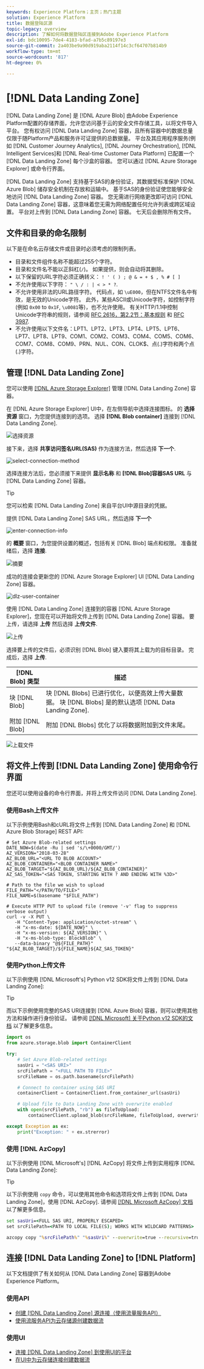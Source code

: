 ```yaml
---
keywords: Experience Platform；主页；热门主题
solution: Experience Platform
title: 数据登陆区源
topic-legacy: overview
description: 了解如何将数据登陆区连接到Adobe Experience Platform
exl-id: bdc10095-7de4-4183-bfad-a7b5c89197e3
source-git-commit: 2a403be9a90d919aba2114f14c3cf64707b814b9
workflow-type: tm+mt
source-wordcount: '817'
ht-degree: 0%

---
```


# [!DNL Data Landing Zone]

[!DNL Data Landing Zone] 是 [!DNL Azure Blob] 由Adobe Experience Platform配置的存储界面，允许您访问基于云的安全文件存储工具，以将文件导入平台。 您有权访问 [!DNL Data Landing Zone] 容器，且所有容器中的数据总量仅限于随Platform产品和服务许可证提供的总数据量。 平台及其应用程序服务(例如 [!DNL Customer Journey Analytics], [!DNL Journey Orchestration], [!DNL Intelligent Services]和 [!DNL Real-time Customer Data Platform] 已配置一个 [!DNL Data Landing Zone] 每个沙盒的容器。 您可以通过 [!DNL Azure Storage Explorer] 或命令行界面。

[!DNL Data Landing Zone] 支持基于SAS的身份验证，其数据受标准保护 [!DNL Azure Blob] 储存安全机制在存放和运输中。 基于SAS的身份验证使您能够安全地访问 [!DNL Data Landing Zone] 容器。 您无需进行网络更改即可访问 [!DNL Data Landing Zone] 容器，这意味着您无需为网络配置任何允许列表或跨区域设置。 平台对上传到 [!DNL Data Landing Zone] 容器。 七天后会删除所有文件。

## 文件和目录的命名限制

以下是在命名云存储文件或目录时必须考虑的限制列表。

- 目录和文件组件名称不能超过255个字符。
- 目录和文件名不能以正斜杠(`/`)。 如果提供，则会自动将其删除。
- 以下保留的URL字符必须正确转义： `! ' ( ) ; @ & = + $ , % # [ ]`
- 不允许使用以下字符： `" \ / : | < > * ?`.
- 不允许使用非法的URL路径字符。 代码点，如 `\uE000`，但在NTFS文件名中有效，是无效的Unicode字符。 此外，某些ASCII或Unicode字符，如控制字符(例如 `0x00` to `0x1F`, `\u0081`等)，也不允许使用。 有关HTTP/1.1中控制Unicode字符串的规则，请参阅 [RFC 2616，第2.2节：基本规则](https://www.ietf.org/rfc/rfc2616.txt) 和 [RFC 3987](https://www.ietf.org/rfc/rfc3987.txt).
- 不允许使用以下文件名：LPT1、LPT2、LPT3、LPT4、LPT5、LPT6、LPT7、LPT8、LPT9、COM1、COM2、COM3、COM4、COM5、COM6、COM7、COM8、COM9、PRN、NUL、CON、CLOK$、点(.)字符和两个点(.)字符。

## 管理 [!DNL Data Landing Zone]

您可以使用 [[!DNL Azure Storage Explorer]](https://azure.microsoft.com/en-us/features/storage-explorer/) 管理 [!DNL Data Landing Zone] 容器。

在 [!DNL Azure Storage Explorer] UI中，在左侧导航中选择连接图标。 的 **选择资源** 窗口，为您提供连接到的选项。 选择 **[!DNL Blob container]** 连接到 [!DNL Data Landing Zone].

![选择资源](../../images/tutorials/create/dlz/select-resource.png)

接下来，选择 **共享访问签名URL(SAS)** 作为连接方法，然后选择 **下一个**.

![select-connection-method](../../images/tutorials/create/dlz/select-connection-method.png)

选择连接方法后，您必须接下来提供 **显示名称** 和 **[!DNL Blob]容器SAS URL** 与 [!DNL Data Landing Zone] 容器。

>[!TIP]
>
>您可以检索 [!DNL Data Landing Zone] 来自平台UI中源目录的凭据。

提供 [!DNL Data Landing Zone] SAS URL，然后选择 **下一个**

![enter-connection-info](../../images/tutorials/create/dlz/enter-connection-info.png)

的 **概要** 窗口，为您提供设置的概述，包括有关 [!DNL Blob] 端点和权限。 准备就绪后，选择 **连接**.

![摘要](../../images/tutorials/create/dlz/summary.png)

成功的连接会更新您的 [!DNL Azure Storage Explorer] UI [!DNL Data Landing Zone] 容器。

![dlz-user-container](../../images/tutorials/create/dlz/dlz-user-container.png)

使用 [!DNL Data Landing Zone] 连接到的容器 [!DNL Azure Storage Explorer]，您现在可以开始将文件上传到 [!DNL Data Landing Zone] 容器。 要上传，请选择 **上传** 然后选择 **上传文件**.

![上传](../../images/tutorials/create/dlz/upload.png)

选择要上传的文件后，必须识别 [!DNL Blob] 键入要将其上载为的目标目录。 完成后，选择 **上传**.

| [!DNL Blob] 类型 | 描述 |
| --- | --- |
| 块 [!DNL Blob] | 块 [!DNL Blobs] 已进行优化，以便高效上传大量数据。 块 [!DNL Blobs] 是的默认选项 [!DNL Data Landing Zone]. |
| 附加 [!DNL Blob] | 附加 [!DNL Blobs] 优化了以将数据附加到文件末尾。 |

![上载文件](../../images/tutorials/create/dlz/upload-files.png)

## 将文件上传到 [!DNL Data Landing Zone] 使用命令行界面

您还可以使用设备的命令行界面，并将上传文件访问 [!DNL Data Landing Zone].

### 使用Bash上传文件

以下示例使用Bash和cURL将文件上传到 [!DNL Data Landing Zone] 和 [!DNL Azure Blob Storage] REST API:

```shell
# Set Azure Blob-related settings
DATE_NOW=$(date -Ru | sed 's/\+0000/GMT/')
AZ_VERSION="2018-03-28"
AZ_BLOB_URL="<URL TO BLOB ACCOUNT>"
AZ_BLOB_CONTAINER="<BLOB CONTAINER NAME>"
AZ_BLOB_TARGET="${AZ_BLOB_URL}/${AZ_BLOB_CONTAINER}"
AZ_SAS_TOKEN="<SAS TOKEN, STARTING WITH ? AND ENDING WITH %3D>"

# Path to the file we wish to upload
FILE_PATH="</PATH/TO/FILE>"
FILE_NAME=$(basename "$FILE_PATH")

# Execute HTTP PUT to upload file (remove '-v' flag to suppress verbose output)
curl -v -X PUT \
   -H "Content-Type: application/octet-stream" \
   -H "x-ms-date: ${DATE_NOW}" \
   -H "x-ms-version: ${AZ_VERSION}" \
   -H "x-ms-blob-type: BlockBlob" \
   --data-binary "@${FILE_PATH}" "${AZ_BLOB_TARGET}/${FILE_NAME}${AZ_SAS_TOKEN}"
```

### 使用Python上传文件

以下示例使用 [!DNL Microsoft's] Python v12 SDK将文件上传到 [!DNL Data Landing Zone]:

>[!TIP]
>
>而以下示例使用完整的SAS URI连接到 [!DNL Azure Blob] 容器，则可以使用其他方法和操作进行身份验证。 请参阅 [[!DNL Microsoft] 关于Python v12 SDK的文档](https://docs.microsoft.com/en-us/azure/storage/blobs/storage-quickstart-blobs-python) 以了解更多信息。

```py
import os
from azure.storage.blob import ContainerClient

try:
    # Set Azure Blob-related settings
    sasUri = "<SAS URI>"
    srcFilePath = "<FULL PATH TO FILE>" 
    srcFileName = os.path.basename(srcFilePath)

    # Connect to container using SAS URI
    containerClient = ContainerClient.from_container_url(sasUri)

    # Upload file to Data Landing Zone with overwrite enabled
    with open(srcFilePath, "rb") as fileToUpload:
        containerClient.upload_blob(srcFileName, fileToUpload, overwrite=True)

except Exception as ex:
    print("Exception: " + ex.strerror)
```

### 使用 [!DNL AzCopy]

以下示例使用 [!DNL Microsoft's] [!DNL AzCopy] 将文件上传到实用程序 [!DNL Data Landing Zone]:

>[!TIP]
>
>以下示例使用 `copy` 命令，可以使用其他命令和选项将文件上传到 [!DNL Data Landing Zone]，使用 [!DNL AzCopy]. 请参阅 [[!DNL Microsoft AzCopy] 文档](https://docs.microsoft.com/en-us/azure/storage/common/storage-ref-azcopy?toc=/azure/storage/blobs/toc.json) 以了解更多信息。

```bat
set sasUri=<FULL SAS URI, PROPERLY ESCAPED>
set srcFilePath=<PATH TO LOCAL FILE(S); WORKS WITH WILDCARD PATTERNS>

azcopy copy "%srcFilePath%" "%sasUri%" --overwrite=true --recursive=true
```

## 连接 [!DNL Data Landing Zone] to [!DNL Platform]

以下文档提供了有关如何从 [!DNL Data Landing Zone] 容器到Adobe Experience Platform。

### 使用API

- [创建 [!DNL Data Landing Zone] 源连接（使用流量服务API）](../../tutorials/api/create/cloud-storage/data-landing-zone.md)
- [使用流服务API为云存储源创建数据流](../../tutorials/api/collect/cloud-storage.md)

### 使用UI

- [连接 [!DNL Data Landing Zone] 到使用UI的平台](../../tutorials/ui/create/cloud-storage/data-landing-zone.md)
- [在UI中为云存储连接创建数据流](../../tutorials/ui/dataflow/batch/cloud-storage.md)
